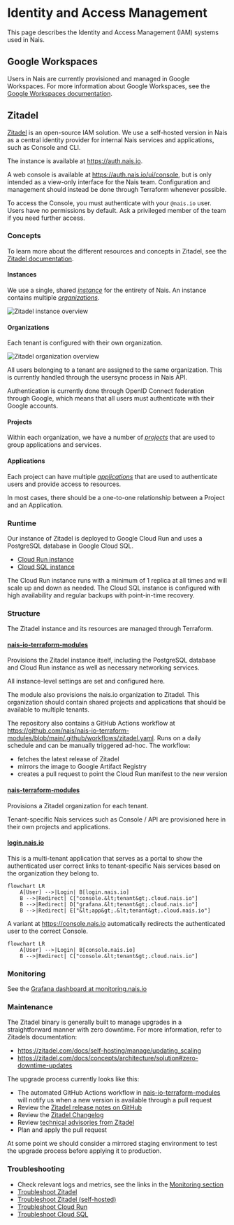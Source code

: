 # Identity and Access Management

This page describes the Identity and Access Management (IAM) systems used in Nais.

## Google Workspaces

Users in Nais are currently provisioned and managed in Google Workspaces.
For more information about Google Workspaces, see the [Google Workspaces documentation](https://workspace.google.com/).

## Zitadel

[Zitadel](https://github.com/zitadel/zitadel) is an open-source IAM solution.
We use a self-hosted version in Nais as a central identity provider for internal Nais services and applications, such as Console and CLI.

The instance is available at <https://auth.nais.io>.

A web console is available at <https://auth.nais.io/ui/console>, but is only intended as a view-only interface for the Nais team.
Configuration and management should instead be done through Terraform whenever possible.

To access the Console, you must authenticate with your `@nais.io` user.
Users have no permissions by default.
Ask a privileged member of the team if you need further access.

### Concepts

To learn more about the different resources and concepts in Zitadel, see the [Zitadel documentation](https://zitadel.com/docs/concepts).

#### Instances

We use a single, shared [_instance_](https://zitadel.com/docs/concepts/structure/instance) for the entirety of Nais.
An instance contains multiple [_organizations_](https://zitadel.com/docs/concepts/structure/organizations).

![Zitadel instance overview](https://zitadel.com/docs/assets/images/object_overview-e30a5f5181bc950ab8f4965d41503372.png)

#### Organizations

Each tenant is configured with their own organization.

![Zitadel organization overview](https://zitadel.com/docs/assets/images/organization-543de60130b2bfa9f220861e5e38e338.png)

All users belonging to a tenant are assigned to the same organization.
This is currently handled through the usersync process in Nais API.

Authentication is currently done through OpenID Connect federation through Google, which means that all users must authenticate with their Google accounts.

#### Projects

Within each organization, we have a number of [_projects_](https://zitadel.com/docs/concepts/structure/projects) that are used to group applications and services.

#### Applications

Each project can have multiple [_applications_](https://zitadel.com/docs/concepts/structure/applications) that are used to authenticate users and provide access to resources.

In most cases, there should be a one-to-one relationship between a Project and an Application.

### Runtime

Our instance of Zitadel is deployed to Google Cloud Run and uses a PostgreSQL database in Google Cloud SQL.

- [Cloud Run instance](https://console.cloud.google.com/run/detail/europe-north1/zitadel?project=nais-login)
- [Cloud SQL instance](https://console.cloud.google.com/sql/instances/zitadel?project=nais-login)

The Cloud Run instance runs with a minimum of 1 replica at all times and will scale up and down as needed.
The Cloud SQL instance is configured with high availability and regular backups with point-in-time recovery.

### Structure

The Zitadel instance and its resources are managed through Terraform.

#### [nais-io-terraform-modules](https://github.com/nais/nais-io-terraform-modules/tree/main/modules/nais_login)

Provisions the Zitadel instance itself, including the PostgreSQL database and Cloud Run instance as well as necessary networking services.

All instance-level settings are set and configured here.

The module also provisions the nais.io organization to Zitadel.
This organization should contain shared projects and applications that should be available to multiple tenants.

The repository also contains a GitHub Actions workflow at
<https://github.com/nais/nais-io-terraform-modules/blob/main/.github/workflows/zitadel.yaml>.
Runs on a daily schedule and can be manually triggered ad-hoc.
The workflow:

- fetches the latest release of Zitadel
- mirrors the image to Google Artifact Registry
- creates a pull request to point the Cloud Run manifest to the new version

#### [nais-terraform-modules](https://github.com/nais/nais-terraform-modules/blob/main/modules/management/zitadel.tf)

Provisions a Zitadel organization for each tenant.

Tenant-specific Nais services such as Console / API are provisioned here in their own projects and applications.

#### [login.nais.io](https://github.com/nais/login.nais.io)

This is a multi-tenant application that serves as a portal to show the authenticated user correct links to tenant-specific Nais services based on the organization they belong to.

```mermaid
flowchart LR
    A[User] -->|Login| B[login.nais.io]
    B -->|Redirect| C["console.&lt;tenant&gt;.cloud.nais.io"]
    B -->|Redirect| D["grafana.&lt;tenant&gt;.cloud.nais.io"]
    B -->|Redirect| E["&lt;app&gt;.&lt;tenant&gt;.cloud.nais.io"]
```

A variant at <https://console.nais.io> automatically redirects the authenticated user to the correct Console.

```mermaid
flowchart LR
    A[User] -->|Login| B[console.nais.io]
    B -->|Redirect| C["console.&lt;tenant&gt;.cloud.nais.io"]
```

### Monitoring

See the [Grafana dashboard at monitoring.nais.io](https://monitoring.nais.io/d/bel6280x2srggc/zitadel)

### Maintenance

The Zitadel binary is generally built to manage upgrades in a straightforward manner with zero downtime.
For more information, refer to Zitadels documentation:

- <https://zitadel.com/docs/self-hosting/manage/updating_scaling>
- <https://zitadel.com/docs/concepts/architecture/solution#zero-downtime-updates>

The upgrade process currently looks like this:

- The automated GitHub Actions workflow in [nais-io-terraform-modules](#nais-io-terraform-modules) will notify us when a new version is available through a pull request
- Review the [Zitadel release notes on GitHub](https://github.com/zitadel/zitadel/releases)
- Review the [Zitadel Changelog](https://zitadel.com/changelog)
- Review [technical advisories from Zitadel](https://zitadel.com/docs/support/technical_advisory)
- Plan and apply the pull request

At some point we should consider a mirrored staging environment to test the upgrade process before applying it to production.

### Troubleshooting

- Check relevant logs and metrics, see the links in the [Monitoring section](#monitoring)
- [Troubleshoot Zitadel](https://zitadel.com/docs/support/troubleshooting)
- [Troubleshoot Zitadel (self-hosted)](https://zitadel.com/docs/self-hosting/deploy/troubleshooting)
- [Troubleshoot Cloud Run](https://cloud.google.com/run/docs/troubleshooting)
- [Troubleshoot Cloud SQL](https://cloud.google.com/sql/docs/postgres/troubleshooting)
